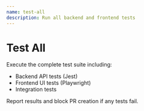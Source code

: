 ```yaml
---
name: test-all
description: Run all backend and frontend tests
---
```


# Test All

Execute the complete test suite including:
- Backend API tests (Jest)
- Frontend UI tests (Playwright)
- Integration tests

Report results and block PR creation if any tests fail.
